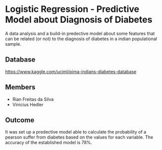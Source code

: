 # Logistic Regression - Predictive Model about Diagnosis of Diabetes
A data analysis and a build-in predective model about some features that can be related (or not) to the diagnosis of diabetes in a indian populational sample.

## Database
https://www.kaggle.com/uciml/pima-indians-diabetes-database

## Members
- Rian Freitas da Silva
- Vinicius Hedler

## Outcome
It was set up a predective model able to calculate the probability of a pearson suffer from diabetes based on the values for each variable. The accuracy of the established model is 78%.

